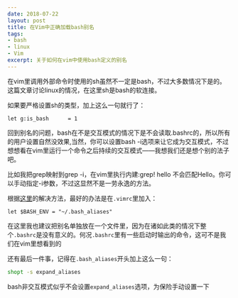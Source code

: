 ```yaml
---
date: 2018-07-22
layout: post
title: 在Vim中正确加载bash别名
tags: 
- bash
- linux
- Vim
excerpt: 关于如何在vim中使用bash定义的别名
---
```


在vim里调用外部命令时使用的sh虽然不一定是bash，不过大多数情况下是的。这篇文章讨论linux的情况，在这里sh是bash的软连接。

如果要严格设置sh的类型，加上这么一句就行了：

```vim
let g:is_bash	   = 1
```

回到别名的问题，bash在不是交互模式的情况下是不会读取.bashrc的，所以所有的用户设置自然没效果,当然，你可以设置bash -i选项来让它成为交互模式，不过想想看在vim里运行一个命令之后持续的交互模式——我想我们还是想个别的法子吧。

比如我把grep映射到grep -i，在vim里执行内建:grep! hello 不会匹配Hello。你可以手动指定-i参数，不过这显然不是一劳永逸的方法。

根据[这里](https://stackoverflow.com/questions/4642822/commands-executed-from-vim-are-not-recognizing-bash-command-aliases)的解决方法，最好的办法是在`.vimrc`里加入：

```vim
let $BASH_ENV = "~/.bash_aliases"
```

在这里我也建议把别名单独放在一个文件里，因为在诸如此类的情况下整个`.bashrc`是没有意义的。何况`.bashrc`里有一些启动时输出的命令，这可不是我们在vim里想看到的

还有最后一件事，记得在`.bash_aliases`开头加上这么一句：

```sh
shopt -s expand_aliases 
```

bash非交互模式似乎不会设置`expand_aliases`选项，为保险手动设置一下
